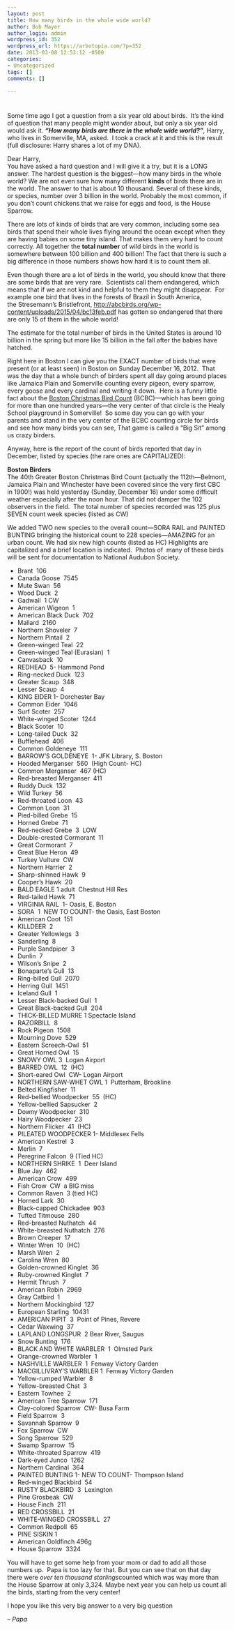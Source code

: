 ```yaml
---
layout: post
title: How many birds in the whole wide world?
author: Bob Mayer
author_login: admin
wordpress_id: 352
wordpress_url: https://arbotopia.com/?p=352
date: 2013-03-08 12:53:12 -0500
categories:
- Uncategorized
tags: []
comments: []

---
```

<p><!-- wp:heading {"level":1} --></p>
<h1><a href="http://www.arbotopia.com/how-many-birds-in-the-whole-wide-world/"></a></h1>
<p><!-- /wp:heading --></p>

<p>Some time ago I got a question from a six year old about birds.  It’s the kind of question that many people might wonder about, but only a six year old would ask it. <strong><em>“How many birds are there in the whole wide world?”</em></strong><em>,</em> Harry, who lives in Somerville, MA, asked.  I took a crack at it and this is the result (full disclosure: Harry shares a lot of my DNA).</p>

<p>Dear Harry,<br>You have asked a hard question and I will give it a try, but it is a LONG answer. The hardest question is the biggest—how many birds in the whole world? We are not even sure how many different <strong>kinds</strong> of birds there are in the world. The answer to that is about 10 thousand. Several of these kinds, or species, number over 3 billion in the world. Probably the most common, if you don’t count chickens that we raise for eggs and food, is the House Sparrow.</p>

<p>There are lots of kinds of birds that are very common, including some sea birds that spend their whole lives flying around the ocean except when they are having babies on some tiny island. That makes them very hard to count correctly. All together the <strong>total number</strong> of wild birds in the world is somewhere between 100 billion and 400 billion! The fact that there is such a big difference in those numbers shows how hard it is to count them all.</p>

<p>Even though there are a lot of birds in the world, you should know that there are some birds that are very rare.  Scientists call them endangered, which means that if we are not kind and helpful to them they might disappear.  For example one bird that lives in the forests of Brazil in South America, the Stresemann’s Bristlefront, <a href="http://abcbirds.org/wpcontent/uploads/2015/04/bc13feb.pdf">http://abcbirds.org/wp-content/uploads/2015/04/bc13feb.pdf</a> has gotten so endangered that there are only 15 of them in the whole world!</p>

<p>The estimate for the total number of birds in the United States is around 10 billion in the spring but more like 15 billion in the fall after the babies have hatched.</p>

<p>Right here in Boston I can give you the EXACT number of birds that were present (or at least seen) in Boston on Sunday December 16, 2012.  That was the day that a whole bunch of birders spent all day going around places like Jamaica Plain and Somerville counting every pigeon, every sparrow, every goose and every cardinal and writing it down.  Here is a funny little fact about the <a href="http://birds.audubon.org/christmas-bird-count" target="_blank" rel="noreferrer noopener">Boston Christmas Bird Count</a> (BCBC)—which has been going for more than one hundred years—the very center of that circle is the Healy School playground in Somerville!  So some day you can go with your parents and stand in the very center of the BCBC counting circle for birds and see how many birds you can see, That game is called a “Big Sit” among us crazy birders.</p>

<p>Anyway, here is the report of the count of birds reported that day in December, listed by species (the rare ones are CAPITALIZED):</p>

<p><strong>Boston Birders</strong><br>The 40th Greater Boston Christmas Bird Count (actually the 112th—Belmont, Jamaica Plain and Winchester have been covered since the very first CBC in 1900!) was held yesterday (Sunday, December 16) under some difficult weather especially after the noon hour. That did not damper the 102 observers in the field.  The total number of species recorded was 125 plus SEVEN count week species (listed as CW)</p>

<p>We added TWO new species to the overall count—SORA RAIL and PAINTED BUNTING bringing the historical count to 228 species—AMAZING for an urban count. We had six new high counts (listed as HC) Highlights are capitalized and a brief location is indicated.  Photos of  many of these birds will be sent for documentation to National Audubon Society.</p>

<p><!-- wp:list --></p>
<ul>
<li>Brant  106</li>
<li>Canada Goose  7545</li>
<li>Mute Swan  56</li>
<li>Wood Duck  2</li>
<li>Gadwall  1 CW</li>
<li>American Wigeon  1</li>
<li>American Black Duck  702</li>
<li>Mallard  2160</li>
<li>Northern Shoveler  7</li>
<li>Northern Pintail  2</li>
<li>Green-winged Teal  22</li>
<li>Green-winged Teal (Eurasian)  1</li>
<li>Canvasback  10</li>
<li>REDHEAD  5- Hammond Pond</li>
<li>Ring-necked Duck  123</li>
<li>Greater Scaup  348</li>
<li>Lesser Scaup  4</li>
<li>KING EIDER 1- Dorchester Bay</li>
<li>Common Eider  1046</li>
<li>Surf Scoter  257</li>
<li>White-winged Scoter  1244</li>
<li>Black Scoter  10</li>
<li>Long-tailed Duck  32</li>
<li>Bufflehead  406</li>
<li>Common Goldeneye  111</li>
<li>BARROW’S GOLDENEYE  1- JFK Library, S. Boston</li>
<li>Hooded Merganser  560  (High Count- HC)</li>
<li>Common Merganser  467 (HC)</li>
<li>Red-breasted Merganser  411</li>
<li>Ruddy Duck  132</li>
<li>Wild Turkey  56</li>
<li>Red-throated Loon  43</li>
<li>Common Loon  31</li>
<li>Pied-billed Grebe  15</li>
<li>Horned Grebe  71</li>
<li>Red-necked Grebe  3  LOW</li>
<li>Double-crested Cormorant  11</li>
<li>Great Cormorant  7</li>
<li>Great Blue Heron  49</li>
<li>Turkey Vulture  CW</li>
<li>Northern Harrier  2</li>
<li>Sharp-shinned Hawk  9</li>
<li>Cooper’s Hawk  20</li>
<li>BALD EAGLE 1 adult  Chestnut Hill Res</li>
<li>Red-tailed Hawk  71</li>
<li>VIRGINIA RAIL  1- Oasis, E. Boston</li>
<li>SORA  1  NEW TO COUNT- the Oasis, East Boston</li>
<li>American Coot  151</li>
<li>KILLDEER  2</li>
<li>Greater Yellowlegs  3</li>
<li>Sanderling  8</li>
<li>Purple Sandpiper  3</li>
<li>Dunlin  7</li>
<li>Wilson’s Snipe  2</li>
<li>Bonaparte’s Gull  13</li>
<li>Ring-billed Gull  2070</li>
<li>Herring Gull  1451</li>
<li>Iceland Gull  1</li>
<li>Lesser Black-backed Gull  1</li>
<li>Great Black-backed Gull  204</li>
<li>THICK-BILLED MURRE 1 Spectacle Island</li>
<li>RAZORBILL  8</li>
<li>Rock Pigeon  1508</li>
<li>Mourning Dove  529</li>
<li>Eastern Screech-Owl  51</li>
<li>Great Horned Owl  15</li>
<li>SNOWY OWL 3  Logan Airport</li>
<li>BARRED OWL  12  (HC)</li>
<li>Short-eared Owl  CW- Logan Airport</li>
<li>NORTHERN SAW-WHET OWL 1  Putterham, Brookline</li>
<li>Belted Kingfisher  11</li>
<li>Red-bellied Woodpecker  55  (HC)</li>
<li>Yellow-bellied Sapsucker  2</li>
<li>Downy Woodpecker  310</li>
<li>Hairy Woodpecker  23</li>
<li>Northern Flicker  41  (HC)</li>
<li>PILEATED WOODPECKER 1- Middlesex Fells</li>
<li>American Kestrel  3</li>
<li>Merlin  7</li>
<li>Peregrine Falcon  9 (Tied HC)</li>
<li>NORTHERN SHRIKE  1  Deer Island</li>
<li>Blue Jay  462</li>
<li>American Crow  499</li>
<li>Fish Crow  CW  a BIG miss</li>
<li>Common Raven  3 (tied HC)</li>
<li>Horned Lark  30</li>
<li>Black-capped Chickadee  903</li>
<li>Tufted Titmouse  280</li>
<li>Red-breasted Nuthatch  44</li>
<li>White-breasted Nuthatch  276</li>
<li>Brown Creeper  17</li>
<li>Winter Wren  10  (HC)</li>
<li>Marsh Wren  2</li>
<li>Carolina Wren  80</li>
<li>Golden-crowned Kinglet  36</li>
<li>Ruby-crowned Kinglet  7</li>
<li>Hermit Thrush  7</li>
<li>American Robin  2969</li>
<li>Gray Catbird  1</li>
<li>Northern Mockingbird  127</li>
<li>European Starling  10431</li>
<li>AMERICAN PIPIT  3  Point of Pines, Revere</li>
<li>Cedar Waxwing  37</li>
<li>LAPLAND LONGSPUR  2 Bear River, Saugus</li>
<li>Snow Bunting  176</li>
<li>BLACK AND WHITE WARBLER  1  Olmsted Park</li>
<li>Orange-crowned Warbler  1</li>
<li>NASHVILLE WARBLER  1  Fenway Victory Garden</li>
<li>MACGILLIVRAY’S WARBLER 1  Fenway Victory Garden</li>
<li>Yellow-rumped Warbler  8</li>
<li>Yellow-breasted Chat  3</li>
<li>Eastern Towhee  2</li>
<li>American Tree Sparrow  171</li>
<li>Clay-colored Sparrow  CW- Busa Farm</li>
<li>Field Sparrow  3</li>
<li>Savannah Sparrow  9</li>
<li>Fox Sparrow  CW</li>
<li>Song Sparrow  529</li>
<li>Swamp Sparrow  15</li>
<li>White-throated Sparrow  419</li>
<li>Dark-eyed Junco  1262</li>
<li>Northern Cardinal  364</li>
<li>PAINTED BUNTING 1- NEW TO COUNT- Thompson Island</li>
<li>Red-winged Blackbird  54</li>
<li>RUSTY BLACKBIRD  3  Lexington</li>
<li>Pine Grosbeak  CW</li>
<li>House Finch  211</li>
<li>RED CROSSBILL  21</li>
<li>WHITE-WINGED CROSSBILL  27</li>
<li>Common Redpoll  65</li>
<li>PINE SISKIN 1</li>
<li>American Goldfinch 496g</li>
<li>House Sparrow  3324</li>
</ul>
<p><!-- /wp:list --></p>

<p>You will have to get some help from your mom or dad to add all those numbers up.  Papa is too lazy for that.  But you can see that on that day there were <em>over ten thousand starlings</em>counted which was way more than the House Sparrow at only 3,324. Maybe next year you can help us count all the birds, starting from the very center!</p>

<p>I hope you like this very big answer to a very big question</p>

<p><em>– Papa</em></p>
